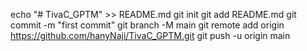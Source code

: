echo "# TivaC_GPTM" >> README.md
git init
git add README.md
git commit -m "first commit"
git branch -M main
git remote add origin https://github.com/hanyNaji/TivaC_GPTM.git
git push -u origin main
